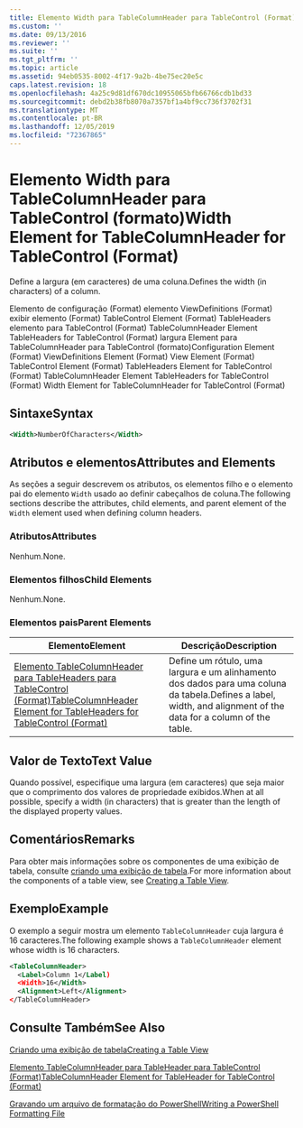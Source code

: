 ```yaml
---
title: Elemento Width para TableColumnHeader para TableControl (Format) | Microsoft Docs
ms.custom: ''
ms.date: 09/13/2016
ms.reviewer: ''
ms.suite: ''
ms.tgt_pltfrm: ''
ms.topic: article
ms.assetid: 94eb0535-8002-4f17-9a2b-4be75ec20e5c
caps.latest.revision: 18
ms.openlocfilehash: 4a25c9d81df670dc10955065bfb66766cdb1bd33
ms.sourcegitcommit: debd2b38fb8070a7357bf1a4bf9cc736f3702f31
ms.translationtype: MT
ms.contentlocale: pt-BR
ms.lasthandoff: 12/05/2019
ms.locfileid: "72367865"
---
```

# <a name="width-element-for-tablecolumnheader-for-tablecontrol-format"></a><span data-ttu-id="75982-102">Elemento Width para TableColumnHeader para TableControl (formato)</span><span class="sxs-lookup"><span data-stu-id="75982-102">Width Element for TableColumnHeader for TableControl (Format)</span></span>

<span data-ttu-id="75982-103">Define a largura (em caracteres) de uma coluna.</span><span class="sxs-lookup"><span data-stu-id="75982-103">Defines the width (in characters) of a column.</span></span>

<span data-ttu-id="75982-104">Elemento de configuração (Format) elemento ViewDefinitions (Format) exibir elemento (Format) TableControl Element (Format) TableHeaders elemento para TableControl (Format) TableColumnHeader Element TableHeaders for TableControl (Format) largura Element para TableColumnHeader para TableControl (formato)</span><span class="sxs-lookup"><span data-stu-id="75982-104">Configuration Element (Format) ViewDefinitions Element (Format) View Element (Format) TableControl Element (Format) TableHeaders Element for TableControl (Format) TableColumnHeader Element TableHeaders for TableControl (Format) Width Element for TableColumnHeader for TableControl (Format)</span></span>

## <a name="syntax"></a><span data-ttu-id="75982-105">Sintaxe</span><span class="sxs-lookup"><span data-stu-id="75982-105">Syntax</span></span>

```xml
<Width>NumberOfCharacters</Width>
```

## <a name="attributes-and-elements"></a><span data-ttu-id="75982-106">Atributos e elementos</span><span class="sxs-lookup"><span data-stu-id="75982-106">Attributes and Elements</span></span>

<span data-ttu-id="75982-107">As seções a seguir descrevem os atributos, os elementos filho e o elemento pai do elemento `Width` usado ao definir cabeçalhos de coluna.</span><span class="sxs-lookup"><span data-stu-id="75982-107">The following sections describe the attributes, child elements, and parent element of the `Width` element used when defining column headers.</span></span>

### <a name="attributes"></a><span data-ttu-id="75982-108">Atributos</span><span class="sxs-lookup"><span data-stu-id="75982-108">Attributes</span></span>

<span data-ttu-id="75982-109">Nenhum.</span><span class="sxs-lookup"><span data-stu-id="75982-109">None.</span></span>

### <a name="child-elements"></a><span data-ttu-id="75982-110">Elementos filhos</span><span class="sxs-lookup"><span data-stu-id="75982-110">Child Elements</span></span>

<span data-ttu-id="75982-111">Nenhum.</span><span class="sxs-lookup"><span data-stu-id="75982-111">None.</span></span>

### <a name="parent-elements"></a><span data-ttu-id="75982-112">Elementos pais</span><span class="sxs-lookup"><span data-stu-id="75982-112">Parent Elements</span></span>

|<span data-ttu-id="75982-113">Elemento</span><span class="sxs-lookup"><span data-stu-id="75982-113">Element</span></span>|<span data-ttu-id="75982-114">Descrição</span><span class="sxs-lookup"><span data-stu-id="75982-114">Description</span></span>|
|-------------|-----------------|
|[<span data-ttu-id="75982-115">Elemento TableColumnHeader para TableHeaders para TableControl (Format)</span><span class="sxs-lookup"><span data-stu-id="75982-115">TableColumnHeader Element for TableHeaders for TableControl (Format)</span></span>](./tablecolumnheader-element-format.md)|<span data-ttu-id="75982-116">Define um rótulo, uma largura e um alinhamento dos dados para uma coluna da tabela.</span><span class="sxs-lookup"><span data-stu-id="75982-116">Defines a label, width, and alignment of the data for a column of the table.</span></span>|

## <a name="text-value"></a><span data-ttu-id="75982-117">Valor de Texto</span><span class="sxs-lookup"><span data-stu-id="75982-117">Text Value</span></span>

<span data-ttu-id="75982-118">Quando possível, especifique uma largura (em caracteres) que seja maior que o comprimento dos valores de propriedade exibidos.</span><span class="sxs-lookup"><span data-stu-id="75982-118">When at all possible, specify a width (in characters) that is greater than the length of the displayed property values.</span></span>

## <a name="remarks"></a><span data-ttu-id="75982-119">Comentários</span><span class="sxs-lookup"><span data-stu-id="75982-119">Remarks</span></span>

<span data-ttu-id="75982-120">Para obter mais informações sobre os componentes de uma exibição de tabela, consulte [criando uma exibição de tabela](./creating-a-table-view.md).</span><span class="sxs-lookup"><span data-stu-id="75982-120">For more information about the components of a table view, see [Creating a Table View](./creating-a-table-view.md).</span></span>

## <a name="example"></a><span data-ttu-id="75982-121">Exemplo</span><span class="sxs-lookup"><span data-stu-id="75982-121">Example</span></span>

<span data-ttu-id="75982-122">O exemplo a seguir mostra um elemento `TableColumnHeader` cuja largura é 16 caracteres.</span><span class="sxs-lookup"><span data-stu-id="75982-122">The following example shows a `TableColumnHeader` element whose width is 16 characters.</span></span>

```xml
<TableColumnHeader>
  <Label>Column 1</Label)
  <Width>16</Width>
  <Alignment>Left</Alignment>
</TableColumnHeader>
```

## <a name="see-also"></a><span data-ttu-id="75982-123">Consulte Também</span><span class="sxs-lookup"><span data-stu-id="75982-123">See Also</span></span>

[<span data-ttu-id="75982-124">Criando uma exibição de tabela</span><span class="sxs-lookup"><span data-stu-id="75982-124">Creating a Table View</span></span>](./creating-a-table-view.md)

[<span data-ttu-id="75982-125">Elemento TableColumnHeader para TableHeader para TableControl (Format)</span><span class="sxs-lookup"><span data-stu-id="75982-125">TableColumnHeader Element for TableHeader for TableControl (Format)</span></span>](./tablecolumnheader-element-format.md)

[<span data-ttu-id="75982-126">Gravando um arquivo de formatação do PowerShell</span><span class="sxs-lookup"><span data-stu-id="75982-126">Writing a PowerShell Formatting File</span></span>](./writing-a-powershell-formatting-file.md)

